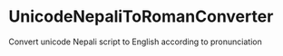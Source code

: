 # UnicodeNepaliToRomanConverter
Convert unicode Nepali script to English according to pronunciation
